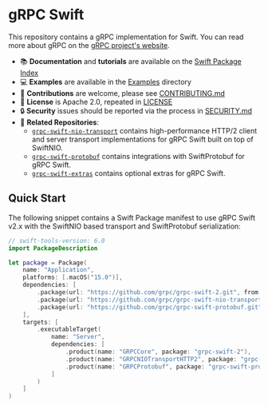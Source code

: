 # gRPC Swift

This repository contains a gRPC implementation for Swift. You can read more
about gRPC on the [gRPC project's website][grpcio].

- 📚 **Documentation** and **tutorials** are available on the [Swift Package Index][spi-grpc-swift]
- 💻 **Examples** are available in the [Examples](Examples) directory
- 🚀 **Contributions** are welcome, please see [CONTRIBUTING.md](CONTRIBUTING.md)
- 🪪 **License** is Apache 2.0, repeated in [LICENSE](License)
- 🔒 **Security** issues should be reported via the process in [SECURITY.md](SECURITY.md)
- 🔀 **Related Repositories**:
  - [`grpc-swift-nio-transport`][grpc-swift-nio-transport] contains
    high-performance HTTP/2 client and server transport implementations for gRPC
    Swift built on top of SwiftNIO.
  - [`grpc-swift-protobuf`][grpc-swift-protobuf] contains integrations with
    SwiftProtobuf for gRPC Swift.
  - [`grpc-swift-extras`][grpc-swift-extras] contains optional extras for gRPC
    Swift.


## Quick Start

The following snippet contains a Swift Package manifest to use gRPC Swift v2.x with
the SwiftNIO based transport and SwiftProtobuf serialization:

```swift
// swift-tools-version: 6.0
import PackageDescription

let package = Package(
    name: "Application",
    platforms: [.macOS("15.0")],
    dependencies: [
        .package(url: "https://github.com/grpc/grpc-swift-2.git", from: "2.0.0"),
        .package(url: "https://github.com/grpc/grpc-swift-nio-transport.git", from: "2.0.0"),
        .package(url: "https://github.com/grpc/grpc-swift-protobuf.git", from: "2.0.0"),
    ],
    targets: [
        .executableTarget(
            name: "Server",
            dependencies: [
                .product(name: "GRPCCore", package: "grpc-swift-2"),
                .product(name: "GRPCNIOTransportHTTP2", package: "grpc-swift-nio-transport"),
                .product(name: "GRPCProtobuf", package: "grpc-swift-protobuf"),
            ]
        )
    ]
)
```

[gh-grpc]: https://github.com/grpc/grpc
[grpcio]: https://grpc.io
[spi-grpc-swift]: https://swiftpackageindex.com/grpc/grpc-swift-2/documentation
[grpc-swift-nio-transport]: https://github.com/grpc/grpc-swift-nio-transport
[grpc-swift-protobuf]: https://github.com/grpc/grpc-swift-protobuf
[grpc-swift-extras]: https://github.com/grpc/grpc-swift-extras
